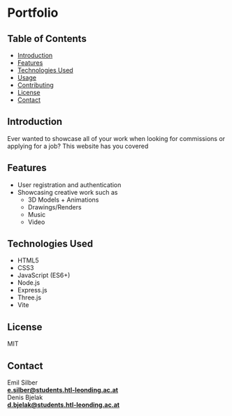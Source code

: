 # Portfolio

## Table of Contents
- [Introduction](#introduction)
- [Features](#features)
- [Technologies Used](#technologies-used)
- [Usage](#usage)
- [Contributing](#contributing)
- [License](#license)
- [Contact](#contact)

## Introduction
Ever wanted to showcase all of your work when looking for commissions or applying for a job? This website has you covered

## Features
- User registration and authentication
- Showcasing creative work such as
    - 3D Models + Animations
    - Drawings/Renders
    - Music
    - Video

## Technologies Used
- HTML5
- CSS3
- JavaScript (ES6+)
- Node.js
- Express.js
- Three.js
- Vite

## License
MIT

## Contact
Emil Silber \
**e.silber@students.htl-leonding.ac.at** \
Denis Bjelak \
**d.bjelak@students.htl-leonding.ac.at**
